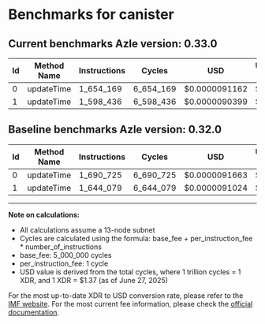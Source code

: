 # Benchmarks for canister

## Current benchmarks Azle version: 0.33.0
| Id | Method Name | Instructions | Cycles | USD | USD/Million Calls | Change |
|-----------|-------------|------------|--------|-----|--------------|-------|
| 0 | updateTime | 1_654_169 | 6_654_169 | $0.0000091162 | $9.11 | <font color="green">-36_556</font> |
| 1 | updateTime | 1_598_436 | 6_598_436 | $0.0000090399 | $9.03 | <font color="green">-45_643</font> |

## Baseline benchmarks Azle version: 0.32.0
| Id | Method Name | Instructions | Cycles | USD | USD/Million Calls |
|-----------|-------------|------------|--------|-----|--------------|
| 0 | updateTime | 1_690_725 | 6_690_725 | $0.0000091663 | $9.16 |
| 1 | updateTime | 1_644_079 | 6_644_079 | $0.0000091024 | $9.10 |



---

**Note on calculations:**
- All calculations assume a 13-node subnet
- Cycles are calculated using the formula: base_fee + per_instruction_fee \* number_of_instructions
- base_fee: 5_000_000 cycles
- per_instruction_fee: 1 cycle
- USD value is derived from the total cycles, where 1 trillion cycles = 1 XDR, and 1 XDR = $1.37 (as of June 27, 2025)

For the most up-to-date XDR to USD conversion rate, please refer to the [IMF website](https://www.imf.org/external/np/fin/data/rms_sdrv.aspx).
For the most current fee information, please check the [official documentation](https://internetcomputer.org/docs/references/cycles-cost-formulas).